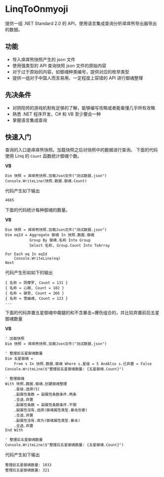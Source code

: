 # LinqToOnmyoji
提供一组 .NET Standard 2.0 的 API，使用语言集成查询分析痒痒熊导出器导出的数据。

## 功能
- 导入痒痒熊快照产生的 json 文件
- 使用强类型的 API 查询快照 json 文件的原始内容
- 对于过于原始的内容，如御魂种类编号，提供对应的枚举类型
- 提供一组对于中国人而言易用、一定程度上容错的 API 进行御魂整理

## 先决条件
- 对阴阳师的游戏机制有足够的了解，能够编写攻略或者能看懂几乎所有攻略
- 熟悉 .NET 程序开发，C# 和 VB 至少要会一种
- 掌握语言集成查询

## 快速入门
查询的入口是痒痒熊快照。加载快照之后对快照中的数据进行查询。
下面的代码使用 Linq 的 `Count` 函数统计御魂个数。

__VB__
```vbnet
Dim 快照 = 痒痒熊快照.加载Json文件("测试数据.json")
Console.WriteLine(快照.数据.御魂.Count)
```
代码产生如下输出
```console
4665
```

下面的代码统计每种御魂的数量。

__VB__
```vbnet
Dim 快照 = 痒痒熊快照.加载Json文件("测试数据.json")
Dim eqId = Aggregate 御魂 In 快照.数据.御魂
           Group By 御魂.名称 Into Group
           Select 名称, Group.Count Into ToArray

For Each eq In eqId
    Console.WriteLine(eq)
Next
```
代码产生形如如下的输出
```console
{ 名称 = 阴摩罗, Count = 131 }
{ 名称 = 心眼, Count = 182 }
{ 名称 = 破势, Count = 266 }
{ 名称 = 雪幽魂, Count = 123 }
...
```

下面的代码弃置五星御魂中瘸腿的和不含暴击+爆伤组合的，并比较弃置前后五星御魂数量

__VB__
```vbnet
' 加载快照
Dim 快照 = 痒痒熊快照.加载Json文件("测试数据.json")

' 整理前五星御魂数量
Dim 五星御魂 =
    From s In 快照.数据.御魂 Where s.星级 = 5 AndAlso s.已弃置 = False
Console.WriteLine($"整理前五星御魂数量: {五星御魂.Count}")

' 整理御魂
With 快照.数据.御魂.创建御魂整理
    .星级.选择(5)
    .副属性条数 = 副属性条数条件.两条
    .全选.弃置
    .副属性条数 = 副属性条数条件.不限
    .副属性没有.选择(御魂属性类型.暴击伤害)
    .全选.弃置
    .副属性没有.改为(御魂属性类型.暴击)
    .全选.弃置
End With

' 整理后五星御魂数量
Console.WriteLine($"整理后五星御魂数量: {五星御魂.Count}")
```
代码产生如下输出
```console
整理前五星御魂数量: 1033
整理后五星御魂数量: 321
```
